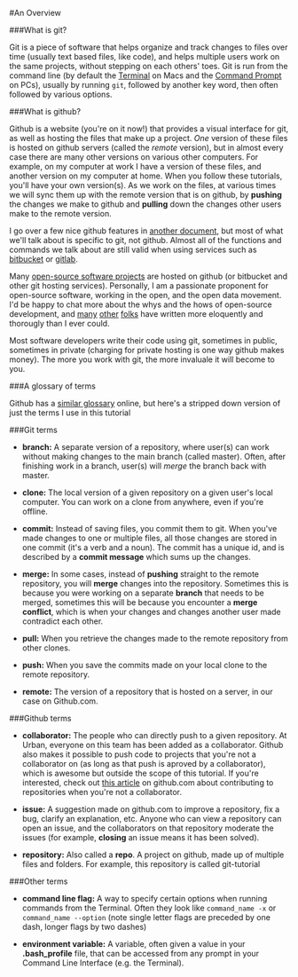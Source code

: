 #An Overview

###What is git?

Git is a piece of software that helps organize and track changes to files over time (usually text based files, like code), and helps multiple users work on the same projects, without stepping on each others' toes. Git is run from the command line (by default the [Terminal](http://en.wikipedia.org/wiki/Terminal_%28OS_X%29) on Macs and the [Command Prompt](http://en.wikipedia.org/wiki/Cmd.exe) on PCs), usually by running `git`, followed by another key word, then often followed by various options.

###What is github?

Github is a website (you're on it now!) that provides a visual interface for git, as well as hosting the files that make up a project. *One* version of these files is hosted on github servers (called the *remote* version), but in almost every case there are many other versions on various other computers. For example, on my computer at work I have a version of these files, and another version on my computer at home. When you follow these tutorials, you'll have your own version(s). As we work on the files, at various times we will sync them up with the remote version that is on github, by **pushing** the changes we make to github and **pulling** down the changes other users make to the remote version.

I go over a few nice github features in [another document](working.md), but most of what we'll talk about is specific to git, not github. Almost all of the functions and commands we talk about are still valid when using services such as [bitbucket](https://bitbucket.org/) or [gitlab](https://about.gitlab.com/).

Many [open-source software projects](http://en.wikipedia.org/wiki/Free_and_open-source_software) are hosted on github (or bitbucket and other git hosting services). Personally, I am a passionate proponent for open-source software, working in the open, and the open data movement. I'd be happy to chat more about the whys and the hows of open-source development, and [many](https://github.com/18F/open-source-policy/blob/master/policy.md) [other](http://www.gnu.org/gnu/manifesto.html) [folks](https://okfn.org/opendata/why-open-data/) have written more eloquently and thorougly than I ever could.

Most software developers write their code using git, sometimes in public, sometimes in private (charging for private hosting is one way github makes money). The more you work with git, the more invaluale it will become to you.

###A glossary of terms

Github has a [similar glossary](https://help.github.com/articles/github-glossary/) online, but here's a stripped down version of just the terms I use in this tutorial

###Git terms

- **branch:** A separate version of a repository, where user(s) can work without making changes to the main branch (called master). Often, after finishing work in a branch, user(s) will *merge* the branch back with master.

- **clone:** The local version of a given repository on a given user's local computer. You can work on a clone from anywhere, even if you're offline.

- **commit:** Instead of saving files, you commit them to git. When you've made changes to one or multiple files, all those changes are stored in one commit (it's a verb and a noun). The commit has a unique id, and is described by a **commit message** which sums up the changes.

- **merge:** In some cases, instead of **pushing** straight to the remote repository, you will **merge** changes into the repository. Sometimes this is because you were working on a separate **branch** that needs to be merged, sometimes this will be because you encounter a **merge conflict**, which is when your changes and changes another user made contradict each other.

- **pull:** When you retrieve the changes made to the remote repository from other clones.

- **push:** When you save the commits made on your local clone to the remote repository.

- **remote:** The version of a repository that is hosted on a server, in our case on Github.com.

###Github terms

- **collaborator:** The people who can directly push to a given repository. At Urban, everyone on this team has been added as a collaborator. Github also makes it possible to push code to projects that you're not a collaborator on (as long as that push is aproved by a collaborator), which is awesome but outside the scope of this tutorial. If you're interested, check out [this article](https://help.github.com/articles/using-pull-requests/) on github.com about contributing to repositories when you're not a collaborator.

- **issue:** A suggestion made on github.com to improve a repository, fix a bug, clarify an explanation, etc. Anyone who can view a repository can open an issue, and the collaborators on that repository moderate the issues (for example, **closing** an issue means it has been solved).

- **repository:** Also called a **repo**. A project on github, made up of multiple files and folders. For example, this repository is called git-tutorial


###Other terms

- **command line flag:** A way to specify certain options when running commands from the Terminal. Often they look like `command_name -x` or `command_name --option` (note single letter flags are preceded by one dash, longer flags by two dashes)

- **environment variable:** A variable, often given a value in your **.bash_profile** file, that can be accessed from any prompt in your Command Line Interface (e.g. the Terminal).
